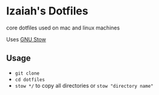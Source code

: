 # Izaiah's Dotfiles 
core dotfiles used on mac and linux machines

Uses [GNU Stow](https://www.gnu.org/software/stow/)

## Usage
- `git clone`
- `cd dotfiles`
- `stow */` to copy all directories or `stow "directory name"`
